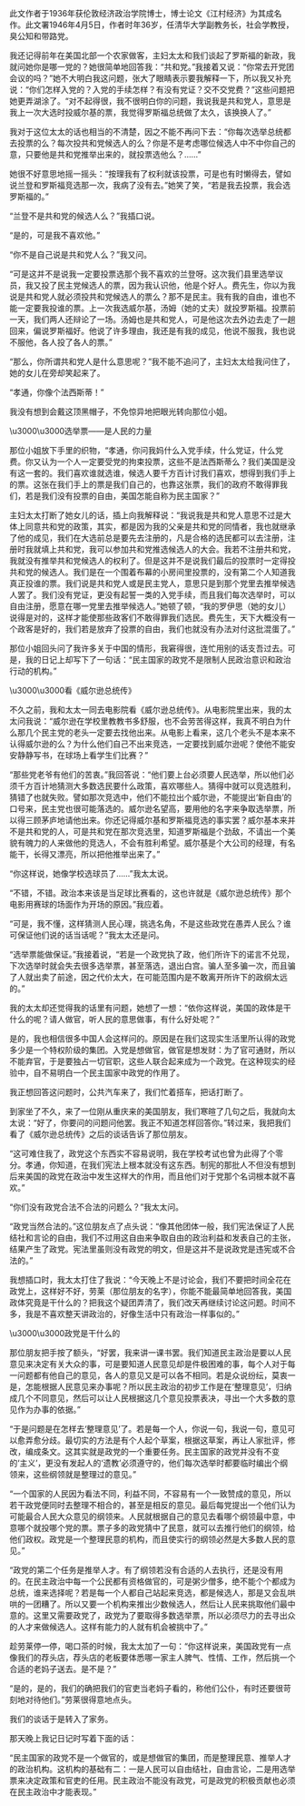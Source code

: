 

此文作者于1936年获伦敦经济政治学院博士，博士论文《江村经济》为其成名作。此文署1946年4月5日，作者时年36岁，任清华大学副教务长，社会学教授，臭公知和带路党。

我还记得前年在美国北部一个农家做客，主妇太太和我们谈起了罗斯福的新政，我就问她你是哪一党的？她很简单地回答我：“共和党。”我接着又说：“你常去开党团会议的吗？”她不大明白我这问题，张大了眼睛表示要我解释一下，所以我又补充说：“你们怎样入党的？入党的手续怎样？有没有党证？交不交党费？”这些问题把她更弄湖涂了。“对不起得很，我不很明白你的问题，我说我是共和党人，意思是我上一次大选时投威尔基的票，我觉得罗斯福总统做了太久，该换换人了。”

我对于这位太太的话也相当的不清楚，因之不能不再问下去：“你每次选举总统都去投票的么？每次投共和党候选人的么？你是不是考虑哪位候选人中不中你自己的意，只要他是共和党推举出来的，就投票选他么？……”

她很不好意思地摇一摇头：“按理我有了权利就该投票，可是也有时懒得去，譬如说兰登和罗斯福竞选那一次，我病了没有去。”她笑了笑，“若是我去投票，我会选罗斯福的。”

“兰登不是共和党的候选人么？”我插口说。

“是的，可是我不喜欢他。”

“你不是自己说是共和党人么？”我又问。

“可是这并不是说我一定要投票选那个我不喜欢的兰登呀。这次我们县里选举议员，我又投了民主党候选人的票，因为我认识他，他是个好人。费先生，你以为我说是共和党人就必须投共和党候选人的票么？那不是民主。我有我的自由，谁也不能一定要我投谁的票。上一次我选威尔基，汤姆（她的丈夫）就投罗斯福。投票前一天，我们两人还辩论了一场。汤姆也是共和党人，可是他这次去外边去走了一趟回来，偏说罗斯福好。他说了许多理由，我还是有我的成见，他说不服我，我也说不服他，各人投了各人的票。”

“那么，你所谓共和党人是什么意思呢？”我不能不追问了，主妇太太给我问住了，她的女儿在旁却笑起来了。

“孝通，你像个法西斯蒂！”

我没有想到会戴这顶黑帽子，不免惊异地把眼光转向那位小姐。

\u3000\u3000选举票——是人民的力量

那位小姐放下手里的织物，“孝通，你问我妈什么入党手续，什么党证，什么党费。你又认为一个人一定要受党的拘束投票，这些不是法西斯蒂么？我们美国是没有这一套的。我们喜欢谁就选谁，候选人要千方百计讨我们喜欢，想得到我们手上的票。这张在我们手上的票是我们自己的，也靠这张票，我们的政府不敢得罪我们，若是我们没有投票的自由，美国怎能自称为民主国家？”

主妇太太打断了她女儿的话，插上向我解释说：“我说我是共和党人意思不过是大体上同意共和党的政策，其实，都是因为我的父亲是共和党的同情者，我也就继承了他的成见，我们在大选前总是要先去注册的，凡是合格的选民都可以去注册，注册时我就填上共和党，我可以参加共和党推选候选人的大会。我若不注册共和党，我就没有推举共和党候选人的权利了。但是这并不是说我们最后的投票时一定得投共和党的候选人。我们是在一个围着布幕的小房间里投票的，没有第二个人知道我真正投谁的票。我们说是共和党人或是民主党人，意思只是到那个党里去推举候选人罢了。我们没有党证，更没有起誓一类的入党手续，而且我们每次选举时，可以自由注册，愿意在哪一党里去推举候选人。”她顿了顿，“我的罗伊思（她的女儿）说得是对的，这样才能使那些政客们不敢得罪我们选民。费先生，天下大概没有一个政客是好的，我们若是放弃了投票的自由，我们也就没有办法对付这批混蛋了。”

那位小姐回头问了我许多关于中国的情形，我窘得很，连忙用别的话支吾过去。可是，我的日记上却写下了一句话：“民主国家的政党不是限制人民政治意识和政治行动的机构。”

\u3000\u3000看《威尔逊总统传》

不久之前，我和太太一同去电影院看《威尔逊总统传》。从电影院里出来，我的太太问我说：“威尔逊在学校里教教书多舒服，也不会劳苦得这样，我真不明白为什么那几个民主党的老头一定要去找他出来。从电影上看来，这几个老头不是本来不认得威尔逊的么？为什么他们自己不出来竞选，一定要找到威尔逊呢？使他不能安安静静写书，在球场上看学生们比赛？”

“那些党老爷有他们的苦衷。”我回答说：“他们要上台必须要人民选举，所以他们必须千方百计地猜测大多数选民要什么政策，喜欢哪些人。猜得中就可以竞选胜利，猜错了也就失败。譬如那次竞选中，他们不能拉出个威尔逊，不能提出‘新自由’的口号来，民主党也很可能落选的。威尔逊名望高，要用他的名字来争取选举票，所以得三顾茅庐地请他出来。你还记得威尔基和罗斯福竞选的事实罢？威尔基本来并不是共和党的人，可是共和党在那次竞选里，知道罗斯福是个劲敌，不请出一个美貌有魄力的人来做他的竞选人，不会有胜利希望。威尔基是个大公司的经理，有名能干，长得又漂亮，所以把他推举出来了。”

“你这样说，她像学校选球员了……”我太太说。

“不错，不错。政治本来该是当足球比赛看的，这也许就是《威尔逊总统传》那个电影用赛球的场面作为开场的原因。”我应着。

“可是，我不懂，这样猜测人民心理，挑选名角，不是这些政党在愚弄人民么？谁可保证他们说的话当话呢？”我太太还是问。

“选举票能做保证。”我接着说，“若是一个政党执了政，他们所许下的诺言不兑现，下次选举时就会失去很多选举票，甚至落选，退出白宫。骗人至多骗一次，而且骗了人就出卖了前途，因之代价太大，在可能范围内是不敢离开所许下的政纲太远的。”

我的太太却还觉得我的话里有问题，她想了一想：“依你这样说，美国的政体是干什么的呢？请人做官，听人民的意思做事，有什么好处呢？”

是的，我也相信很多中国人会这样问的。原因是在我们这现实生活里所认得的政党多少是一个特权阶级的集团。入党是想做官，做官是想发财：为了官可通财，所以不能弃官，于是要独占一切官职，这些人联合起来成为一个政党。在这种现实的经验中，自不易明白一个民主国家中政党的作用了。

我正想回答这问题时，公共汽车来了，我们忙着搭车，把话打断了。

到家坐了不久，来了一位刚从重庆来的美国朋友，我们寒暄了几句之后，我就向太太说：“好了，你要问的问题问他罢。我正不知道怎样回答你。”转过来，我把我们看了《威尔逊总统传》之后的谈话告诉了那位朋友。

“这可难住我了，政党这个东西实不容易说明，我在学校考试也曾为此得了个零分。孝通，你知道，在我们宪法上根本就没有这东西。制宪的那批人不但没有想到后来美国的政党在政治中发生这样大的作用，而且他们对于党那个名词根本就不喜欢。”

“你们没有政党合法不合法的问题么？”我太太问。

“政党当然合法的。”这位朋友点了点头说：“像其他团体一般，我们宪法保证了人民结社和言论的自由，我们不过用这自由来争取自由的政治利益和发表自己的主张，结果产生了政党。宪法里虽则没有政党的明文，但是这并不是说政党是违宪或不合法的。”

我想插口时，我太太打住了我说：“今天晚上不是讨论会，我们不要把时间全花在政党上，这样好不好，劳莱（那位朋友的名字），你能不能最简单地回答我，美国政体究竟是干什么的？把我这个疑团弄清了，我们改天再继续讨论这问题。时间不多，我是不喜欢整天讲政治的，好像生活中只有政治一样事似的。”

\u3000\u3000政党是干什么的

那位朋友把手按了额头，“好罢，我来讲一课书罢。我们知道民主政治是要以人民意见来决定有关大众的事，可是要知道人民意见却是件极困难的事，每个人对于每一问题都有他自己的意见，各人的意见又是可以各不相同。若是众说纷纭，莫衷一是，怎能根据人民意见来办事呢？所以民主政治的初步工作是在‘整理意见’，归纳成几个不同意见，然后可以让人民根据这几个意见投票表决，寻出一个大多数的意见作为办事的依据。”

“于是问题是在怎样去‘整理意见’了。若是每一个人，你说一句，我说一句，意见可以愈弄愈分歧。最切实的方法是有个人起个草案，根据这草案，再让人家批评，修改，编成条文。这其实就是政党的一个重要任务。民主国家的政党并没有不变的‘主义’，更没有发起人的‘遗教’必须遵守的，他们每次选举时都要临时编出个纲领来，这些纲领就是整理过的意见。”

“一个国家的人民因为看法不同，利益不同，不容易有一个一致赞成的意见，所以若干政党便同时去整理不相合的，甚至是相反的意见。最后每党提出一个他们认为可能最合人民大众意见的纲领来。人民就根据自己的意见去看哪个纲领最中意，中意哪个就投哪个党的票。票子多的政党猜中了民意，就可以去推行他们的纲领，给他们政权。政党是一个整理民意的机构，而且使实行的纲领必然是大多数人民的意见。”

“政党的第二个任务是推举人才。有了纲领若没有合适的人去执行，还是没有用的。在民主政治中每一个公民都有资格做官的，可是粥少僧多，绝不能个个都成为总统，谁来选择呢？若是每一个人都自己站起来竞选，都是候选人，那是又会乱哄哄的一团糟了。所以又要一个机构来推出少数候选人，然后让人民来挑取他们最中意的。这里又需要政党了，政党为了要取得多数选举票，所以必须尽力的去寻出众的人才来做候选人。这样有能力的人就有机会被挑中了。”

趁劳莱停一停，喝口茶的时候，我太太加了一句：“你这样说来，美国政党有一点像我们的荐头店，荐头店的老板要体悉哪一家主人脾气、性情、工作，然后挑一个合适的老妈子送去。是不是？”

“是的，是的，我们的确把我们的官吏当老妈子看的，称他们公仆，有时还要很苛刻地对待他们。”劳莱很得意地点头。

我们的谈话于是转入了家务。

那天晚上我记日记时写着下面的话：

“民主国家的政党不是一个做官的，或是想做官的集团，而是整理民意、推举人才的政治机构。这机构的基础有二：一是人民可以自由结社，自由言论，二是用选举票来决定政策和官吏的任用。民主政治不能没有政党，可是政党的积极贡献也必须在民主政治中才能表现。” 


